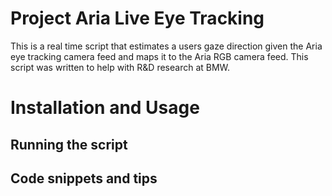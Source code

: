 # Project Aria Live Eye Tracking

This is a real time script that estimates a users gaze direction given the Aria eye tracking camera feed and maps it to the Aria RGB camera feed. This script was written to help with R&D research at BMW.

# Installation and Usage

## Running the script

## Code snippets and tips


